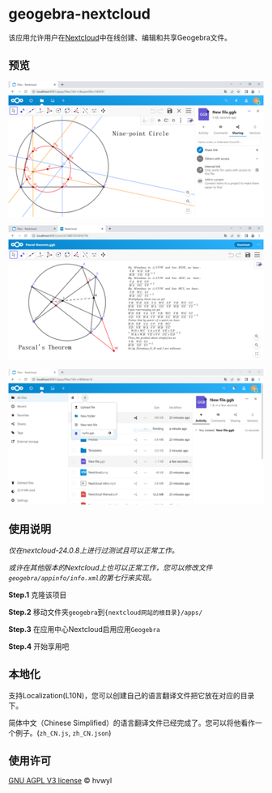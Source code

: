 # geogebra-nextcloud

该应用允许用户在[Nextcloud](https://github.com/nextcloud)中在线创建、编辑和共享Geogebra文件。

## 预览

![](pic/1.PNG)

![](pic/2.PNG)

![](pic/3.PNG)

## 使用说明

*仅在nextcloud-24.0.8上进行过测试且可以正常工作。*

*或许在其他版本的Nextcloud上也可以正常工作，您可以修改文件`geogebra/appinfo/info.xml`的第七行来实现。*

**Step.1** 克隆该项目

**Step.2** 移动文件夹`geogebra`到`{nextcloud网站的根目录}/apps/`

**Step.3** 在应用中心Nextcloud启用应用`Geogebra`

**Step.4** 开始享用吧

## 本地化

支持Localization(L10N)，您可以创建自己的语言翻译文件把它放在对应的目录下。

简体中文（Chinese Simplified）的语言翻译文件已经完成了。您可以将他看作一个例子。(`zh_CN.js`, `zh_CN.json`)

## 使用许可

[GNU AGPL V3 license](https://www.gnu.org/licenses/agpl-3.0) © hvwyl